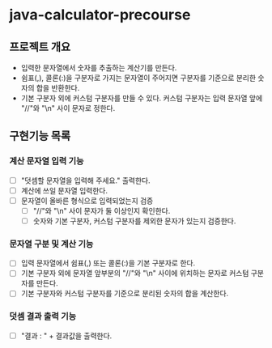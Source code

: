 # java-calculator-precourse
## 프로젝트 개요
* 입력한 문자열에서 숫자를 추출하는 계산기를 만든다.
* 쉼표(,), 콜론(:)을 구분자로 가지는 문자열이 주어지면 구분자를 기준으로 분리한 숫자의 합을 반환한다.
* 기본 구분자 외에 커스텀 구분자를 만들 수 있다. 커스텀 구분자는 입력 문자열 앞에 "//"와 "\n" 사이 문자로 정한다.
## 구현기능 목록

### 계산 문자열 입력 기능
*[ ] "덧셈할 문자열을 입력해 주세요." 출력한다.
* [ ] 계산에 쓰일 문자열 입력한다.
* [ ] 문자열이 올바른 형식으로 입력되었는지 검증
  * [ ] "//"와 "\n" 사이 문자가 둘 이상인지 확인한다.
  * [ ] 숫자와 기본 구분자, 커스텀 구분자를 제외한 문자가 있는지 검증한다.
### 문자열 구분 및 계산 기능
* [ ] 입력 문자열에서 쉼표(,) 또는 콜론(:)을 기본 구분자로 한다.
* [ ] 기본 구분자 외에 문자열 앞부분의 "//"와 "\n" 사이에 위치하는 문자로 커스텀 구분자를 만든다.
* [ ] 기본 구분자와 커스텀 구분자를 기준으로 분리된 숫자의 합을 계산한다.
### 덧셈 결과 출력 기능
* [ ] "결과 : " + 결과값을 출력한다.

